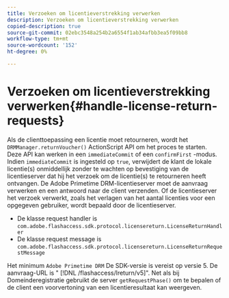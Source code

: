 ```yaml
---
title: Verzoeken om licentieverstrekking verwerken
description: Verzoeken om licentieverstrekking verwerken
copied-description: true
source-git-commit: 02ebc3548a254b2a6554f1ab34afbb3ea5f09bb8
workflow-type: tm+mt
source-wordcount: '152'
ht-degree: 0%

---
```


# Verzoeken om licentieverstrekking verwerken{#handle-license-return-requests}

Als de clienttoepassing een licentie moet retourneren, wordt het `DRMManager.returnVoucher()` ActionScript API om het proces te starten. Deze API kan werken in een `immediateCommit` of een `confirmFirst` -modus. Indien `immediateCommit` is ingesteld op `true`, verwijdert de klant de lokale licentie(s) onmiddellijk zonder te wachten op bevestiging van de licentieserver dat hij het verzoek om de licentie(s) te retourneren heeft ontvangen. De Adobe Primetime DRM-licentieserver moet de aanvraag verwerken en een antwoord naar de client verzenden. Of de licentieserver het verzoek verwerkt, zoals het verlagen van het aantal licenties voor een opgegeven gebruiker, wordt bepaald door de licentieserver.

* De klasse request handler is `com.adobe.flashaccess.sdk.protocol.licensereturn.LicenseReturnHandler`
* De klasse request message is `com.adobe.flashaccess.sdk.protocol.licensereturn.LicenseReturnRequestMessage`

Het minimum `Adobe Primetime DRM` De SDK-versie is vereist op versie 5. De aanvraag-URL is &quot; [!DNL /flashaccess/lreturn/v5]&quot;. Net als bij Domeinderegistratie gebruikt de server `getRequestPhase()` om te bepalen of de client een voorvertoning van een licentieresultaat kan weergeven.
